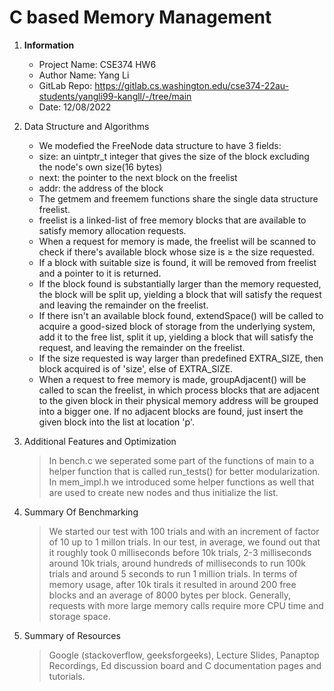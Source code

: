 # C based Memory Management
1. **Information**

   - Project Name: CSE374 HW6
   - Author Name: Yang Li
   - GitLab Repo: https://gitlab.cs.washington.edu/cse374-22au-students/yangli99-kangll/-/tree/main
   - Date: 12/08/2022

2. Data Structure and Algorithms

   - We modefied the FreeNode data structure to have 3 fields:
   - size: an uintptr_t integer that gives the size of the block excluding the node's own size(16 bytes)
   - next: the pointer to the next block on the freelist
   - addr: the address of the block
   - The getmem and freemem functions share the single data structure freelist.
   - freelist is a linked-list of free memory blocks that are available to satisfy memory allocation requests.
   - When a request for memory is made, the freelist will be scanned to check if there's available block whose size is ≥ the size requested.
   - If a block with suitable size is found, it will be removed from freelist and a pointer to it is returned.
   - If the block found is substantially larger than the memory requested, the block will be split up, yielding a block that will satisfy the request
     and leaving the remainder on the freelist.
   - If there isn't an available block found, extendSpace() will be called to acquire a good-sized block of storage from the underlying system,
     add it to the free list, split it up, yielding a block that will satisfy the request, and leaving the remainder on the freelist.
   - If the size requested is way larger than predefined EXTRA_SIZE, then block acquired is of 'size', else of EXTRA_SIZE.
   - When a request to free memory is made, groupAdjacent() will be called to scan the freelist, in which process blocks that are
     adjacent to the given block in their physical memory address will be grouped into a bigger one. If no adjacent blocks are found,
     just insert the given block into the list at location 'p'.

3. Additional Features and Optimization

   > In bench.c we seperated some part of the functions of main to a helper function that is called run_tests() for better modularization.
   > In mem_impl.h we introduced some helper functions as well that are used to create new nodes and thus initialize the list.

4. Summary Of Benchmarking

   > We started our test with 100 trials and with an increment of factor of 10 up to 1 millon trials.
   > In our test, in average, we found out that it roughly took 0 milliseconds before 10k trials, 2-3 milliseconds around 10k trials,
   > around hundreds of milliseconds to run 100k trials and around 5 seconds to run 1 million trials.
   > In terms of memory usage, after 10k tirals it resulted in around 200 free blocks and an average of 8000 bytes per block.
   > Generally, requests with more large memory calls require more CPU time and storage space.

5. Summary of Resources
   > Google (stackoverflow, geeksforgeeks), Lecture Slides, Panaptop Recordings, Ed discussion board and C documentation pages and tutorials.
